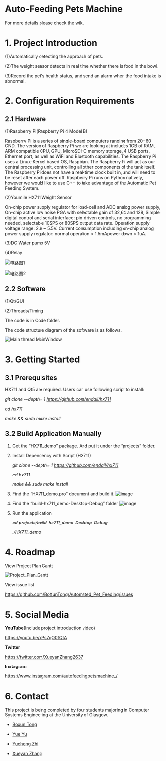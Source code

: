 # Auto-Feeding Pets Machine
For more details please check the [wiki](https://github.com/BoXunTong/Automated_Pet_Feeding/wiki).


# 1. Project Introduction

(1)Automatically detecting the approach of pets.

(2)The weight sensor detects in real time whether there is food in the bowl.

(3)Record the pet's health status, and send an alarm when the food intake is abnormal.



# 2. Configuration Requirements

## 2.1 Hardware
(1)Raspberry Pi(Raspberry Pi 4 Model B)

Raspberry Pi is a series of single-board computers ranging from $20-$60 CND. The version of Raspberry Pi we are looking at includes 1GB of RAM, ARM compatible CPU, GPU, MicroSDHC memory storage, 4 USB ports, Ethernet port, as well as WiFi and Bluetooth capabilities. The Raspberry Pi uses a Linux-Kernel based OS, Raspbian.
The Raspberry Pi will act as our central processing unit, controlling all other components of the tank itself. The Raspberry Pi does not have a real-time clock built in, and will need to be reset after each power off. Raspberry Pi runs on Python natively, however we would like to use C++ to take advantage of the Automatic Pet Feeding System.

(2)Youmile HX711 Weight Sensor

On-chip power supply regulator for load-cell and ADC analog power supply, On-chip active low noise PGA with selectable gain of 32,64 and 128, Simple digital control and serial interface: pin-driven controls, no programming needed, selectable 10SPS or 80SPS output data rate. Operation supply voltage range: 2.6 ~ 5.5V. Current consumption including on-chip analog power supply regulator: normal operation < 1.5mApower down < 1uA.

(3)DC Water pump  5V

(4)Relay

![电路图1](https://user-images.githubusercontent.com/99829195/164106135-2f8136bd-c377-4520-a72b-ac098054a747.jpg)

![电路图2](https://user-images.githubusercontent.com/99829195/164106155-6315b304-3217-4cd3-88f7-291663c1088a.jpg)

## 2.2 Software
(1)Qt/GUI

(2)Threads/Timing

The code is in Code folder.

The code structure diagram of the software is as follows.


![Main thread MainWindow](https://user-images.githubusercontent.com/98624810/182033148-d29f601d-14c4-484d-8a09-5fbab50d336c.jpg)





# 3. Getting Started

## 3.1 Prerequisites

HX711 and Qt5 are required. Users can use following script to install:

*git clone --depth= 1 https://github.com/endail/hx711*

*cd hx711*

*make && sudo make install*

## 3.2 Build Application Manually

1. Get the “HX711_demo” package. And put it under the “projects” folder.

2. Install Dependency with Script (HX711)

   *git clone --depth= 1 https://github.com/endail/hx711*
   
   *cd hx711*
   
   *make && sudo make install*

3. Find the “HX711_demo.pro” document and build it.
![image](https://user-images.githubusercontent.com/98624810/182037413-6a5a140d-15a7-48c6-99e8-4b86c570b943.png)


4. Find the “build-hx711_demo-Desktop-Debug” folder
![image](https://user-images.githubusercontent.com/98624810/182037420-67d3fb8f-054c-43b0-a213-2009364df7c5.png)


5. Run the application

   *cd projects/build-hx711_demo-Desktop-Debug*
   
   *./HX711_demo*



# 4. Roadmap

View Project Plan Gantt

![Project_Plan_Gantt](https://user-images.githubusercontent.com/98624810/182037332-55271515-0b66-4416-b272-bda6f576a39d.png)

View issue list

https://github.com/BoXunTong/Automated_Pet_Feeding/issues



# 5. Social Media

**YouTube**(Include project introduction video)

https://youtu.be/xPs7qO0fQtA

**Twitter**

https://twitter.com/XueyanZhang2637

**Instagram**

https://www.instagram.com/autofeedingpetsmachine_/



# 6. Contact

This project is being completed by four students majoring in Computer Systems Engineering at the University of Glasgow.

- [Boxun Tong](https://github.com/BoXunTong)

- [Yue Yu](https://github.com/Yue2022pro)

- [Yucheng Zhi](https://github.com/zyc2333333)

- [Xueyan Zhang](https://github.com/Vrachaos)
